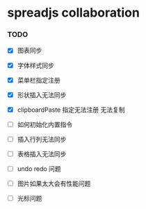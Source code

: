 # spreadjs collaboration



### TODO

* [x] 图表同步  
* [x] 字体样式同步 
* [x] 菜单栏指定注册 
* [x] 形状插入无法同步  
* [x] clipboardPaste 指定无法注册 无法复制   
* [ ] 如何初始化内置指令
* [ ] 插入行列无法同步  
* [ ] 表格插入无法同步  
* [ ] undo redo 问题  
* [ ] 图片如果太大会有性能问题
* [ ] 光标问题





